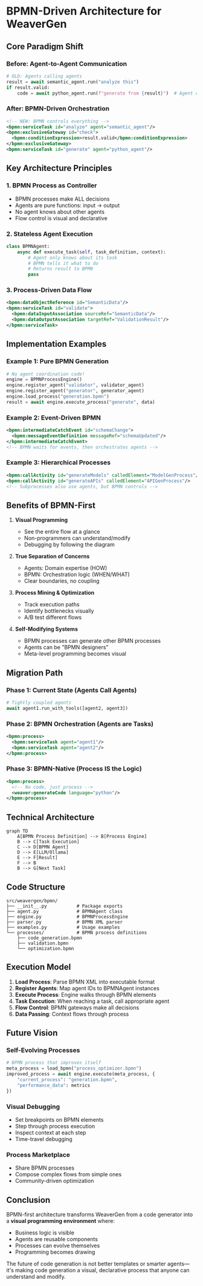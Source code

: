 # BPMN-Driven Architecture for WeaverGen

## Core Paradigm Shift

### Before: Agent-to-Agent Communication
```python
# OLD: Agents calling agents
result = await semantic_agent.run("analyze this")
if result.valid:
    code = await python_agent.run(f"generate from {result}")  # Agent decides
```

### After: BPMN-Driven Orchestration
```xml
<!-- NEW: BPMN controls everything -->
<bpmn:serviceTask id="analyze" agent="semantic_agent"/>
<bpmn:exclusiveGateway id="check">
  <bpmn:conditionExpression>result.valid</bpmn:conditionExpression>
</bpmn:exclusiveGateway>
<bpmn:serviceTask id="generate" agent="python_agent"/>
```

## Key Architecture Principles

### 1. **BPMN Process as Controller**
- BPMN processes make ALL decisions
- Agents are pure functions: input → output
- No agent knows about other agents
- Flow control is visual and declarative

### 2. **Stateless Agent Execution**
```python
class BPMNAgent:
    async def execute_task(self, task_definition, context):
        # Agent only knows about its task
        # BPMN tells it what to do
        # Returns result to BPMN
        pass
```

### 3. **Process-Driven Data Flow**
```xml
<bpmn:dataObjectReference id="SemanticData"/>
<bpmn:serviceTask id="validate">
  <bpmn:dataInputAssociation sourceRef="SemanticData"/>
  <bpmn:dataOutputAssociation targetRef="ValidationResult"/>
</bpmn:serviceTask>
```

## Implementation Examples

### Example 1: Pure BPMN Generation
```python
# No agent coordination code!
engine = BPMNProcessEngine()
engine.register_agent("validator", validator_agent)
engine.register_agent("generator", generator_agent)
engine.load_process("generation.bpmn")
result = await engine.execute_process("generate", data)
```

### Example 2: Event-Driven BPMN
```xml
<bpmn:intermediateCatchEvent id="schemaChange">
  <bpmn:messageEventDefinition messageRef="schemaUpdated"/>
</bpmn:intermediateCatchEvent>
<!-- BPMN waits for events, then orchestrates agents -->
```

### Example 3: Hierarchical Processes
```xml
<bpmn:callActivity id="generateModels" calledElement="ModelGenProcess"/>
<bpmn:callActivity id="generateAPIs" calledElement="APIGenProcess"/>
<!-- Subprocesses also use agents, but BPMN controls -->
```

## Benefits of BPMN-First

1. **Visual Programming**
   - See the entire flow at a glance
   - Non-programmers can understand/modify
   - Debugging by following the diagram

2. **True Separation of Concerns**
   - Agents: Domain expertise (HOW)
   - BPMN: Orchestration logic (WHEN/WHAT)
   - Clear boundaries, no coupling

3. **Process Mining & Optimization**
   - Track execution paths
   - Identify bottlenecks visually
   - A/B test different flows

4. **Self-Modifying Systems**
   - BPMN processes can generate other BPMN processes
   - Agents can be "BPMN designers"
   - Meta-level programming becomes visual

## Migration Path

### Phase 1: Current State (Agents Call Agents)
```python
# Tightly coupled agents
await agent1.run_with_tools([agent2, agent3])
```

### Phase 2: BPMN Orchestration (Agents are Tasks)
```xml
<bpmn:process>
  <bpmn:serviceTask agent="agent1"/>
  <bpmn:serviceTask agent="agent2"/>
</bpmn:process>
```

### Phase 3: BPMN-Native (Process IS the Logic)
```xml
<bpmn:process>
  <!-- No code, just process -->
  <weaver:generateCode language="python"/>
</bpmn:process>
```

## Technical Architecture

```mermaid
graph TD
    A[BPMN Process Definition] --> B[Process Engine]
    B --> C[Task Execution]
    C --> D[BPMN Agent]
    D --> E[LLM/Ollama]
    E --> F[Result]
    F --> B
    B --> G[Next Task]
```

## Code Structure

```
src/weavergen/bpmn/
├── __init__.py           # Package exports
├── agent.py              # BPMNAgent class
├── engine.py             # BPMNProcessEngine
├── parser.py             # BPMN XML parser
├── examples.py           # Usage examples
└── processes/            # BPMN process definitions
    ├── code_generation.bpmn
    ├── validation.bpmn
    └── optimization.bpmn
```

## Execution Model

1. **Load Process**: Parse BPMN XML into executable format
2. **Register Agents**: Map agent IDs to BPMNAgent instances
3. **Execute Process**: Engine walks through BPMN elements
4. **Task Execution**: When reaching a task, call appropriate agent
5. **Flow Control**: BPMN gateways make all decisions
6. **Data Passing**: Context flows through process

## Future Vision

### Self-Evolving Processes
```python
# BPMN process that improves itself
meta_process = load_bpmn("process_optimizer.bpmn")
improved_process = await engine.execute(meta_process, {
    "current_process": "generation.bpmn",
    "performance_data": metrics
})
```

### Visual Debugging
- Set breakpoints on BPMN elements
- Step through process execution
- Inspect context at each step
- Time-travel debugging

### Process Marketplace
- Share BPMN processes
- Compose complex flows from simple ones
- Community-driven optimization

## Conclusion

BPMN-first architecture transforms WeaverGen from a code generator into a **visual programming environment** where:
- Business logic is visible
- Agents are reusable components
- Processes can evolve themselves
- Programming becomes drawing

The future of code generation is not better templates or smarter agents—it's making code generation a visual, declarative process that anyone can understand and modify.